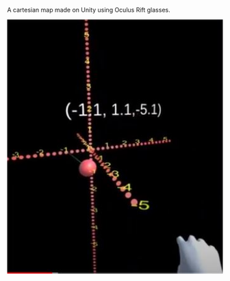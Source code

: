 A cartesian map made on Unity using Oculus Rift glasses.

 <p>
    <img align="center" src="https://github.com/Juandavid716/Virtual-reality-cartesian-map/blob/R3/MapaCartesiano.JPG" width="600"  /> 
  </p>
